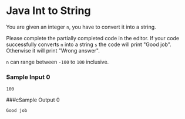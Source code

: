 # Java Int to String

You are given an integer `n`, you have to convert it into a string.

Please complete the partially completed code in the editor. If your code successfully converts `n` into a string `s` the
code will print "Good job". Otherwise it will print "Wrong answer".

`n` can range between `-100` to `100` inclusive.

### Sample Input 0
~~~~
100
~~~~

###cSample Output 0
~~~~
Good job
~~~~
